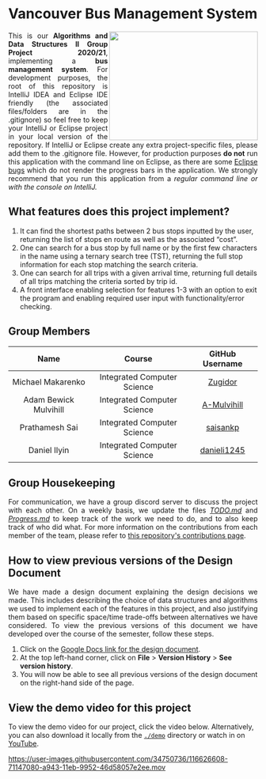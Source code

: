 # Vancouver Bus Management System
<img align="right" src="https://i.imgur.com/BweSxMm.png" width="300" height="220">
<p align=justify>
  This is our <strong>Algorithms and Data Structures II Group Project 2020/21</strong>, implementing a <strong>bus management system</strong>. For development purposes, the root of this repository is IntelliJ IDEA and Eclipse IDE friendly (the associated files/folders are in the .gitignore) so feel free to keep your IntelliJ or Eclipse project in your local version of the repository. If IntelliJ or Eclipse create any extra project-specific files, please add them to the .gitignore file. However, for production purposes <strong>do not</strong> run this application with the command line on Eclipse, as there are some <a href="https://bugs.eclipse.org/bugs/show_bug.cgi?id=76936">Eclipse bugs</a> which do not render the progress bars in the application. We strongly recommend that you run this application from a <i>regular command line or with the console on IntelliJ.</i>
</p>

## What features does this project implement?

  1. It can find the shortest paths between 2 bus stops inputted by the user, returning the list of stops en route as well as the associated “cost”.
  2. One can search for a bus stop by full name or by the first few characters in the name using a ternary search tree (TST), returning the full stop information for each stop matching the search criteria.
  4. One can search for all trips with a given arrival time, returning full details of all trips matching the criteria sorted by trip id.
  5. A front interface enabling selection for features 1-3 with an option to exit the program and enabling required user input with functionality/error checking.

## Group Members

|         Name          |           Course            |                      GitHub Username                     |
|:---------------------:|:---------------------------:|:--------------------------------------------------------:|
| Michael Makarenko     | Integrated Computer Science | [Zugidor][Zugidor]                                       |
| Adam Bewick Mulvihill | Integrated Computer Science | [A-Mulvihill][A-Mulvihill]                               |
| Prathamesh Sai        | Integrated Computer Science | [saisankp][saisankp]                                     |
| Daniel Ilyin          | Integrated Computer Science | [danieli1245][danieli1245]                               |

## Group Housekeeping

<p align=justify>
  For communication, we have a group discord server to discuss the project with each other. On a weekly basis, we update the files <a href="https://github.com/Zugidor/TCD-Algos-2021/blob/main/TODO.md"><i>TODO.md</i></a> and <a href="https://github.com/Zugidor/TCD-Algos-2021/blob/main/Progress.md"><i>Progress.md</i></a> to keep track of the work we need to do, and to also keep track of who did what. For more information on the contributions from each member of the team, please refer to <a href="https://github.com/Zugidor/TCD-Algos-2021/graphs/contributors">this repository's contributions page</a>.
</p>

## How to view previous versions of the Design Document

<p align=justify>
  We have made a design document explaining the design decisions we made. This includes describing the choice of data structures and algorithms we used to
  implement each of the features in this project, and also justifying them based on specific space/time trade-offs
  between alternatives we have considered. To view the previous versions of this document we have developed over the course of the semester, follow these steps.

  1. Click on the <a href="https://docs.google.com/document/d/1hChR0j6R_rrh9twIer2SVZvPdkKD8LXY2jtnjXIEBP0/edit?usp=sharing">Google Docs link for the design document</a>.
  2. At the top left-hand corner, click on <b>File</b> > <b>Version History</b> > <b>See version history</b>.
  3. You will now be able to see all previous versions of the design document on the right-hand side of the page.

</p>

## View the demo video for this project
To view the demo video for our project, click the video below. Alternatively, you can also download it locally from the <a href="https://github.com/Zugidor/TCD-Algos-2021/tree/main/demo">`./demo`</a> directory or watch in on [YouTube][YouTubeDemo].

https://user-images.githubusercontent.com/34750736/116626608-71147080-a943-11eb-9952-46d58057e2ee.mov



[Zugidor]: https://github.com/zugidor
[A-Mulvihill]: https://github.com/A-Mulvihill
[saisankp]: https://github.com/saisankp
[danieli1245]: https://github.com/danieli1245
[EclipseConsoleBug]: https://bugs.eclipse.org/bugs/show_bug.cgi?id=76936
[YouTubeDemo]: https://www.youtube.com/watch?v=F8svyrnqf5A&ab_channel=PrathameshSaiSankar
